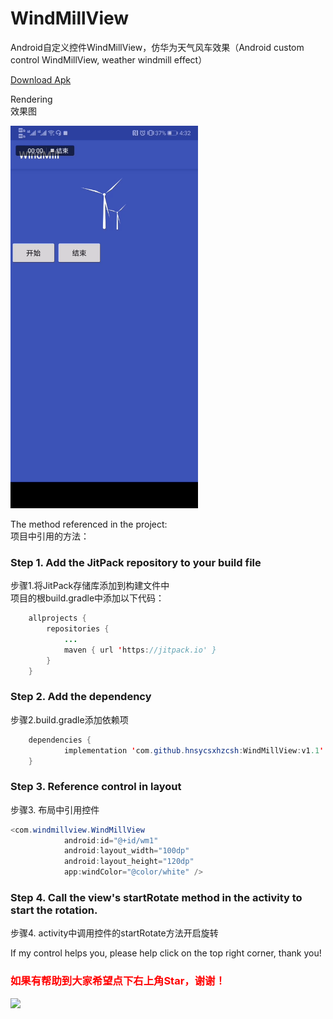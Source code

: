 # WindMillView
Android自定义控件WindMillView，仿华为天气风车效果（Android custom control WindMillView, weather windmill effect）

<a href="https://github.com/hnsycsxhzcsh/WindMillView/blob/master/mysrc/windmill.apk">Download Apk</a>

Rendering</br>
效果图

<img src="https://github.com/hnsycsxhzcsh/WindMillView/blob/master/mysrc/windmill.gif" width="300" height="612">

The method referenced in the project:</br>
项目中引用的方法：

### Step 1. Add the JitPack repository to your build file </br>
步骤1.将JitPack存储库添加到构建文件中</br>
项目的根build.gradle中添加以下代码：
```Java
	allprojects {
		repositories {
			...
			maven { url 'https://jitpack.io' }
		}
	}
```
### Step 2. Add the dependency</br>
步骤2.build.gradle添加依赖项
```Java
	dependencies {
	        implementation 'com.github.hnsycsxhzcsh:WindMillView:v1.1'
	}
```
### Step 3. Reference control in layout</br>
步骤3. 布局中引用控件
```Java
<com.windmillview.WindMillView
            android:id="@+id/wm1"
            android:layout_width="100dp"
            android:layout_height="120dp"
            app:windColor="@color/white" />
```
### Step 4. Call the view's startRotate method in the activity to start the rotation.
步骤4. activity中调用控件的startRotate方法开启旋转

If my control helps you, please help click on the top right corner, thank you!</br>
### <font color="#FF0000">如果有帮助到大家希望点下右上角Star，谢谢！</font>

[![](https://www.jitpack.io/v/hnsycsxhzcsh/WindMillView.svg)](https://www.jitpack.io/#hnsycsxhzcsh/WindMillView)
